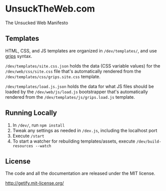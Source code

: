 # UnsuckTheWeb.com

The Unsucked Web Manifesto

## Templates

HTML, CSS, and JS templates are organized in `/dev/templates/`, and use [grips](http://github.com/getify/grips) syntax.

`/dev/templates/site.css.json` holds the data (CSS variable values) for the `/dev/web/css/site.css` file that's automatically rendered from the `/dev/templates/css/grips.site.css` template.

`/dev/templates/load.js.json` holds the data for what JS files should be loaded by the `/dev/web/js/load.js` bootstrapper that's automatically rendered from the `/dev/templates/js/grips.load.js` template.

## Running Locally

1. In `/dev/`, run `npm install`
2. Tweak any settings as needed in `/dev.js`, including the localhost port
3. Execute `/start`
4. To start a watcher for rebuilding templates/assets, execute `/dev/build-resources --watch`

## License

The code and all the documentation are released under the MIT license.

http://getify.mit-license.org/
